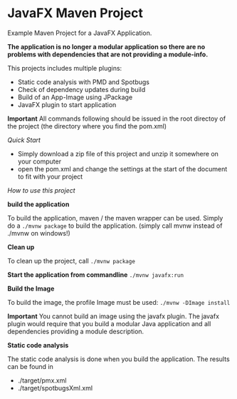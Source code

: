# JavaFX Maven Project

Example Maven Project for a JavaFX Application.

**The application is no longer a modular application so there are no problems with dependencies that are not providing a
module-info.**

This projects includes multiple plugins:
- Static code analysis with PMD and Spotbugs
- Check of dependency updates during build
- Build of an App-Image using JPackage
- JavaFX plugin to start application

**Important** All commands following should be issued in the root directoy of the project (the directory where you find the pom.xml)

*Quick Start*

- Simply download a zip file of this project and unzip it somewhere on your computer
- open the pom.xml and change the settings at the start of the document to fit with your project


*How to use this project*

**build the application**

To build the application, maven / the maven wrapper can be used. Simply do a
```./mvnw package```
to build the application.
(simply call mvnw instead of ./mvnw on windows!)

**Clean up**

To clean up the project, call
```./mvnw package```

**Start the application from commandline**
```./mvnw javafx:run```

**Build the Image**

To build the image, the profile Image must be used:
```./mvnw -DImage install```

**Important** You cannot build an image using the javafx plugin. The javafx plugin would require that you build a modular
Java application and all dependencies providing a module description.

**Static code analysis**

The static code analysis is done when you build the application. The results can be found in
- ./target/pmx.xml
- ./target/spotbugsXml.xml
